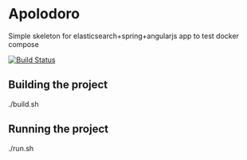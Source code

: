 # Apolodoro

Simple skeleton for elasticsearch+spring+angularjs app to test docker compose

[![Build Status](https://travis-ci.org/miguelpoyatosmora/apolodoro.svg?branch=master)](https://travis-ci.org/miguelpoyatosmora/apolodoro)

## Building the project
./build.sh

## Running the project
./run.sh
